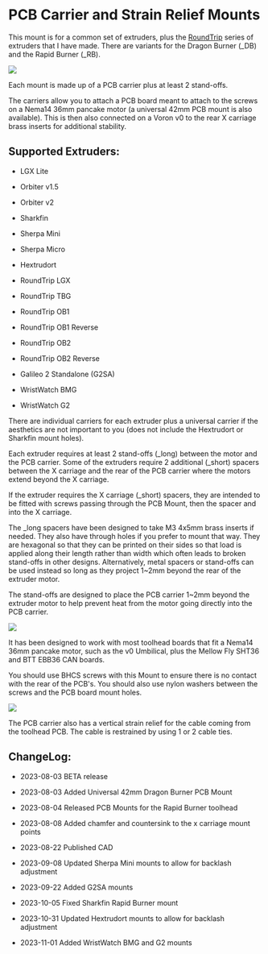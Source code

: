 # PCB Carrier and Strain Relief Mounts

This mount is for a common set of extruders, plus the [RoundTrip](https://github.com/chirpy2605/voron/tree/main/general/RoundTrip) series of extruders that I have made. There are variants for the Dragon Burner (_DB) and the Rapid Burner (_RB).

![](images/pcb_toolhead.png)

Each mount is made up of a PCB carrier plus at least 2 stand-offs.

The carriers allow you to attach a PCB board meant to attach to the screws on a Nema14 36mm pancake motor (a universal 42mm PCB mount is also available). This is then also connected on a Voron v0 to the rear X carriage brass inserts for additional stability.

## Supported Extruders:

- LGX Lite

- Orbiter v1.5

- Orbiter v2

- Sharkfin

- Sherpa Mini

- Sherpa Micro

- Hextrudort

- RoundTrip LGX

- RoundTrip TBG

- RoundTrip OB1

- RoundTrip OB1 Reverse

- RoundTrip OB2

- RoundTrip OB2 Reverse

- Galileo 2 Standalone (G2SA)

- WristWatch BMG

- WristWatch G2

There are individual carriers for each extruder plus a universal carrier if the aesthetics are not important to you (does not include the Hextrudort or Sharkfin mount holes).

Each extruder requires at least 2 stand-offs (_long) between the motor and the PCB carrier. Some of the extruders require 2 additional (_short) spacers between the X carriage and the rear of the PCB carrier where the motors extend beyond the X carriage.

If the extruder requires the X carriage (_short) spacers, they are intended to be fitted with screws passing through the PCB Mount, then the spacer and into the X carriage.

The _long spacers have been designed to take M3 4x5mm brass inserts if needed. They also have through holes if you prefer to mount that way. They are hexagonal so that they can be printed on their sides so that load is applied along their length rather than width which often leads to broken stand-offs in other designs. Alternatively, metal spacers or stand-offs can be used instead so long as they project 1~2mm beyond the rear of the extruder motor.

The stand-offs are designed to place the PCB carrier 1~2mm beyond the extruder motor to help prevent heat from the motor going directly into the PCB carrier.

![](images/pcb_mount.png)

It has been designed to work with most toolhead boards that fit a Nema14 36mm pancake motor, such as the v0 Umbilical, plus the Mellow Fly SHT36 and BTT EBB36 CAN boards.

You should use BHCS screws with this Mount to ensure there is no contact with the rear of the PCB's. You should also use nylon washers between the screws and the PCB board mount holes.

![](images/strain_relief.png)

The PCB carrier also has a vertical strain relief for the cable coming from the toolhead PCB. The cable is restrained by using 1 or 2 cable ties.

## ChangeLog:

- 2023-08-03 BETA release

- 2023-08-03 Added Universal 42mm Dragon Burner PCB Mount

- 2023-08-04 Released PCB Mounts for the Rapid Burner toolhead

- 2023-08-08 Added chamfer and countersink to the x carriage mount points

- 2023-08-22 Published CAD

- 2023-09-08 Updated Sherpa Mini mounts to allow for backlash adjustment

- 2023-09-22 Added G2SA mounts

- 2023-10-05 Fixed Sharkfin Rapid Burner mount

- 2023-10-31 Updated Hextrudort mounts to allow for backlash adjustment

- 2023-11-01 Added WristWatch BMG and G2 mounts
